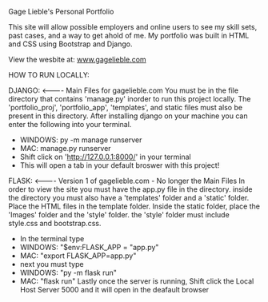 Gage Lieble's Personal Portfolio

This site will allow possible employers and online users to see my skill sets, past cases, and a way to get ahold of me. My portfolio
was built in HTML and CSS using Bootstrap and Django.


View the wesbite at: www.gagelieble.com


HOW TO RUN LOCALLY:

DJANGO: <---- Main Files for gagelieble.com
You must be in the file directory that contains 'manage.py' inorder to run this project locally. The 'portfolio_proj', 'portfolio_app', 'templates', and static files must also be present in this directory. After installing django on your machine you can enter the following into your terminal.
- WINDOWS: py -m manage runserver
- MAC: manage.py runserver
- Shift click on 'http://127.0.0.1:8000/' in your terminal
- This will open a tab in your default broswer with this project!

FLASK: <---- Version 1 of gagelieble.com - No longer the Main Files
In order to view the site you must have the app.py file in the directory. inside the directory you must also have a 'templates' folder and a 'static' folder. Place the HTML files in the template folder. Inside the static folder, place the 'Images' folder and the 'style' folder. the 'style' folder must include style.css and bootstrap.css.
- In the terminal type 
- WINDOWS: "$env:FLASK_APP = "app.py"
- MAC: "export FLASK_APP=app.py"
- next you must type
- WINDOWS: "py -m flask run"
- MAC: "flask run"
Lastly once the server is running, Shift click the Local Host Server 5000
and it will open in the deafault browser


